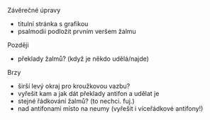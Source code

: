 Závěrečné úpravy

* titulní stránka s grafikou
* psalmodii podložit prvním veršem žalmu

Později

* překlady žalmů? (když je někdo udělá/najde)

Brzy

* širší levý okraj pro kroužkovou vazbu?
* vyřešit kam a jak dát překlady antifon a udělat je
* stejné řádkování žalmů? (to nechci. fuj.)
* nad antifonami místo na neumy (vyřešit i víceřádkové antifony!)
